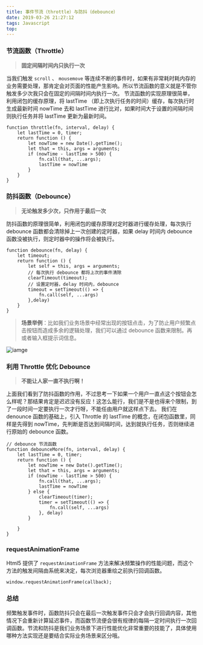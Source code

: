 ```yaml
---
title: 事件节流（throttle）与防抖（debounce）
date: 2019-03-26 21:27:12
tags: Javascript
top:
---
```


### 节流函数（Throttle）
> **固定间隔时间内只执行一次**

当我们触发 `scroll` 、 `mousemove` 等连续不断的事件时，如果有非常耗时耗内存的业务需要处理，那肯定会对页面的性能产生影响。所以节流函数的意义就是不管你触发多少次我只会在固定的间隔时间内执行一次。 
节流函数的实现原理很简单，利用闭包的缓存原理，将 lastTime （即上次执行任务的时间）缓存，每次执行时生成最新时间 nowTime 去和 lastTime 进行比对，如果时间大于设置的间隔时间则执行任务并将 lastTime 更新为最新时间。

```
function throttle(fn, interval, delay) {
    let lastTime = 0, timer;
    return function () {
        let nowTime = new Date().getTime();
        let that = this, args = arguments;
        if (nowTime - lastTime > 500) {
            fn.call(that, ...args);
            lastTime = nowTime
        }
    }
}
```



### 防抖函数（Debounce）
> **无论触发多少次，只作用于最后一次**

防抖函数的原理很简单，利用闭包的缓存原理对定时器进行缓存处理，每次执行 debounce 函数都会清除掉上一次创建的定时器，如果 delay 时间内 debounce 函数没被执行，则定时器中的操作将会被执行。

```
function debounce(fn, delay) {
    let timeout;
    return function () {
        let self = this, args = arguments;
        // 每次执行 debounce 都将上次的事件清除
        clearTimeout(timeout);
        // 设置定时器，delay 时间内，debounce
        timeout = setTimeout(() => {
            fn.call(self, ...args)
        },delay)
    }
}
```
>**场景举例**：比如我们业务场景中经常出现的按钮点击，为了防止用户频繁点击按钮而造成多余的逻辑处理，我们可以通过 debounce 函数来限制。再或者输入框提示词信息。

![iamge](http://wx3.sinaimg.cn/mw690/a73bc6a1ly1g1ppxcogwug20j00c01ky.gif)

### 利用 Throttle 优化 Debounce
> **不能让人家一直不执行啊！**

上面我们看到了防抖函数的作用，不过思考一下如果一个用户一直点这个按钮会怎么样呢？那结果肯定是迟迟没有反应！这怎么能行，我们是不是也得来个限制，到了一段时间一定要执行一次才行呀，不能任由用户就这样点下去。
我们在 denounce 函数的基础上，引入 Throttle 的 lastTime 的概念，在闭包函数里，同样是先得到 nowTime，先判断是否达到间隔时间，达到就执行任务，否则继续进行原始的 debounce 函数。

```
// debounce 节流函数
function debounceMore(fn, interval, delay) {
    let lastTime = 0, timer;
    return function () {
        let nowTime = new Date().getTime();
        let that = this, args = arguments;
        if (nowTime - lastTime > 500) {
            fn.call(that, ...args);
            lastTime = nowTime
        } else {
            clearTimeout(timer);
            timer = setTimeout(() => {
                fn.call(self, ...args)
            }, delay)
        }

    }
}
```

### requestAnimationFrame
Html5 提供了 `requestAnimationFrame` 方法来解决频繁操作的性能问题，而这个方法的触发间隔由系统来决定，每次浏览器重绘之前执行回调函数。
```
window.requestAnimationFrame(callback);
```

### 总结
频繁触发事件时，函数防抖只会在最后一次触发事件只会才会执行回调内容，其他情况下会重新计算延迟事件，而函数节流便会很有规律的每隔一定时间执行一次回调函数。节流和防抖是我们业务场景下进行性能优化非常重要的技能了，具体使用哪种方法实现还是要结合实际业务场景来区分哦。



